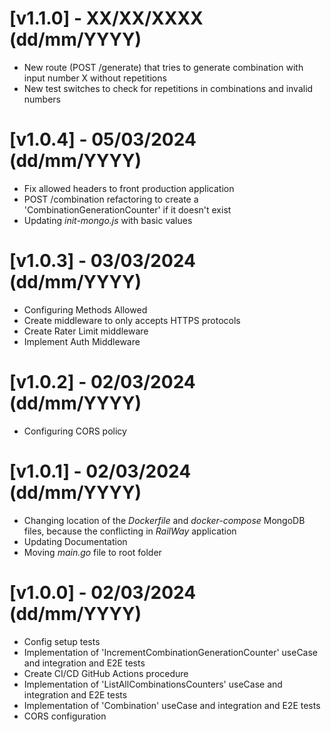 # [v1.1.0] - XX/XX/XXXX (dd/mm/YYYY)

- New route (POST /generate) that tries to generate combination with input number X without repetitions
- New test switches to check for repetitions in combinations and invalid numbers

# [v1.0.4] - 05/03/2024 (dd/mm/YYYY)

- Fix allowed headers to front production application
- POST /combination refactoring to create a 'CombinationGenerationCounter' if it doesn't exist
- Updating _init-mongo.js_ with basic values

# [v1.0.3] - 03/03/2024 (dd/mm/YYYY)

- Configuring Methods Allowed
- Create middleware to only accepts HTTPS protocols
- Create Rater Limit middleware
- Implement Auth Middleware

# [v1.0.2] - 02/03/2024 (dd/mm/YYYY)

- Configuring CORS policy

# [v1.0.1] - 02/03/2024 (dd/mm/YYYY)

- Changing location of the _Dockerfile_ and _docker-compose_ MongoDB files, because the conflicting in _RailWay_ application
- Updating Documentation
- Moving _main.go_ file to root folder

# [v1.0.0] - 02/03/2024 (dd/mm/YYYY)

- Config setup tests
- Implementation of 'IncrementCombinationGenerationCounter' useCase and integration and E2E tests
- Create CI/CD GitHub Actions procedure
- Implementation of 'ListAllCombinationsCounters' useCase and integration and E2E tests
- Implementation of 'Combination' useCase and integration and E2E tests
- CORS configuration

